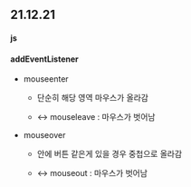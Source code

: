## 21.12.21

#### js

#### addEventListener

- mouseenter
  
  - 단순히 해당 영역 마우스가 올라감
  
  - <-> mouseleave : 마우스가 벗어남

- mouseover
  
  - 안에 버튼 같은게 있을 경우 중첩으로 올라감
  
  - <-> mouseout : 마우스가 벗어남
